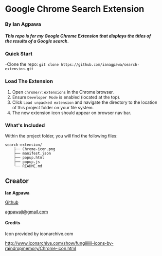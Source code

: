 # Google Chrome Search Extension
### By Ian Agpawa
##### This repo is for my Google Chrome Extension that displays the titles of the results of a Google search.    


### Quick Start
-Clone the repo: `git clone https://github.com/ianagpawa/search-extension.git`

### Load The Extension
1.  Open `chrome//:extensions` in the Chrome browser.
2.  Ensure `Developer Mode` is enabled (located at the top).
3.  Click `Load unpacked extension` and navigate the directory to the location of this project folder on your file system.  
4.  The new extension icon should appear on browser nav bar.  


### What's Included
Within the project folder, you will find the following files:
```
search-extension/
    ├── Chrome-icon.png
    ├── manifest.json
    ├── popup.html
    ├── popup.js
    └── README.md
```

## Creator

**Ian Agpawa**


[Github](https://github.com/ianagpawa)

 agpawaji@gmail.com

#### Credits
Icon provided by iconarchive.com

http://www.iconarchive.com/show/fungiiiiiii-icons-by-raindropmemory/Chrome-icon.html
